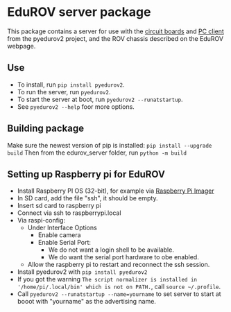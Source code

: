 # EduROV server package

This package contains a server for use with the [circuit boards](https://github.com/simtind/edu-rover2-pcb) and [PC client](https://github.com/simtind/edu-rover2-client) from the pyedurov2 project, and the ROV chassis described on the EduROV webpage.

## Use
- To install, run ```pip install pyedurov2```.
- To run the server, run ```pyedurov2```.
- To start the server at boot, run ```pyedurov2 --runatstartup```.
- See ```pyedurov2 --help``` foor more options.

## Building package

Make sure the newest version of pip is installed: ```pip install --upgrade build```
Then from the edurov_server folder, run ```python -m build```

## Setting up Raspberry pi for EduROV

- Install Raspberry PI OS (32-bit), for example via [Raspberry Pi Imager](https://www.raspberrypi.com/software/)
- In SD card, add the file "ssh", it should be empty.
- Insert sd card to raspberry pi
- Connect via ssh to raspberrypi.local
- Via raspi-config:
  - Under Interface Options
    - Enable camera
    - Enable Serial Port:
      - We do not want a login shell to be available.
      - We do want the serial port hardware to obe enabled.
  - Allow the raspberry pi to restart and reconnect the ssh session.
- Install pyedurov2 with ```pip install pyedurov2```
- If you got the warning ```The script normalizer is installed in '/home/pi/.local/bin' which is not on PATH.```, call ```source ~/.profile```.
- Call ```pyedurov2 --runatstartup --name=yourname``` to set server to start at booot with "yourname" as the advertising name.
